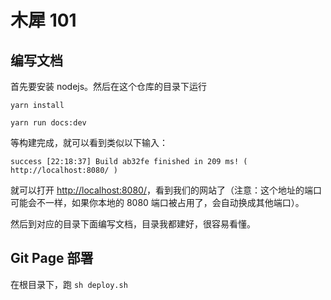 # 木犀 101

## 编写文档

首先要安装 nodejs。然后在这个仓库的目录下运行

`yarn install`

`yarn run docs:dev`

等构建完成，就可以看到类似以下输入：

```
success [22:18:37] Build ab32fe finished in 209 ms! ( http://localhost:8080/ )
```

就可以打开 [http://localhost:8080/](http://localhost:8080/)，看到我们的网站了（注意：这个地址的端口可能会不一样，如果你本地的 8080 端口被占用了，会自动换成其他端口）。

然后到对应的目录下面编写文档，目录我都建好，很容易看懂。

## Git Page 部署

在根目录下，跑 `sh deploy.sh`

